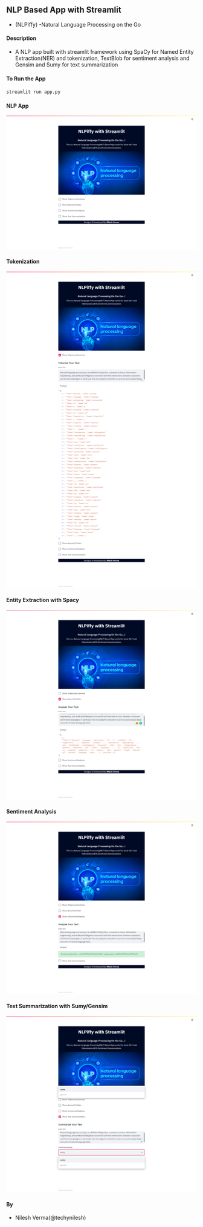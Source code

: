 ## NLP Based App with Streamlit
+ (NLPiffy) -Natural Language Processing on the Go

#### Description
+ A NLP app built with streamlit framework using SpaCy for Named Entity Extraction(NER) and tokenization, TextBlob for sentiment analysis and Gensim and Sumy for text summarization

#### To Run the App
```bash
streamlit run app.py
```

#### NLP App
![](images/image01.png)


#### Tokenization
![](images/image02.png)

#### Entity Extraction with Spacy
![](images/image03.png)

#### Sentiment Analysis
![](images/image04.png)

#### Text Summarization with Sumy/Gensim
![](images/image05.png)


#### By
+ Nilesh Verma(@techynilesh)
